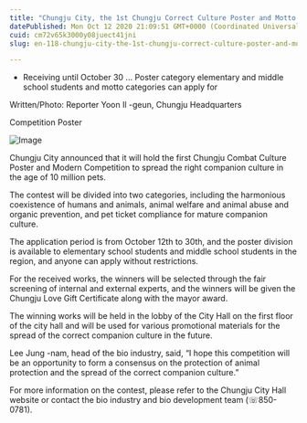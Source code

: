 ```yaml
---
title: "Chungju City, the 1st Chungju Correct Culture Poster and Motto Contest '"
datePublished: Mon Oct 12 2020 21:09:51 GMT+0000 (Coordinated Universal Time)
cuid: cm72v65k3000y08juect41jni
slug: en-118-chungju-city-the-1st-chungju-correct-culture-poster-and-motto-contest

---
```



- Receiving until October 30 ... Poster category elementary and middle school students and motto categories can apply for

Written/Photo: Reporter Yoon Il -geun, Chungju Headquarters

Competition Poster

![Image](https://cdn.hashnode.com/res/hashnode/image/upload/v1739422371842/d0dc7a9b-d7a6-45f8-ba25-610aa9ace0c1.jpeg)

Chungju City announced that it will hold the first Chungju Combat Culture Poster and Modern Competition to spread the right companion culture in the age of 10 million pets.

The contest will be divided into two categories, including the harmonious coexistence of humans and animals, animal welfare and animal abuse and organic prevention, and pet ticket compliance for mature companion culture.

The application period is from October 12th to 30th, and the poster division is available to elementary school students and middle school students in the region, and anyone can apply without restrictions.

For the received works, the winners will be selected through the fair screening of internal and external experts, and the winners will be given the Chungju Love Gift Certificate along with the mayor award.

The winning works will be held in the lobby of the City Hall on the first floor of the city hall and will be used for various promotional materials for the spread of the correct companion culture in the future.

Lee Jung -nam, head of the bio industry, said, “I hope this competition will be an opportunity to form a consensus on the protection of animal protection and the spread of the correct companion culture.”

For more information on the contest, please refer to the Chungju City Hall website or contact the bio industry and bio development team (☏850-0781).